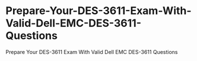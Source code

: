 # Prepare-Your-DES-3611-Exam-With-Valid-Dell-EMC-DES-3611-Questions
Prepare Your DES-3611 Exam With Valid Dell EMC DES-3611 Questions

